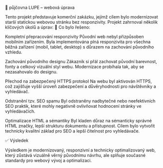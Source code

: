 💼 půjčovna LUPE – webová úprava

Tento projekt představuje komerční zakázku, jejímž cílem bylo modernizovat starší statickou webovou stránku bez responzivity. Projekt zahrnoval několik klíčových úkolů a úprav:
🔧 Co bylo řešeno:

Kompletní přepracování responzivity
Původní web nebyl přizpůsoben mobilním zařízením. Byla implementována plná responzivita pro všechna běžná zařízení (mobil, tablet, desktop) s důrazem na       zachování původního vzhledu.

Zachování původního designu
Zákazník si přál zachovat původní barevnost, fonty a celkový vizuální styl webu. Modernizace probíhala tak, aby se nezasahovalo do designu.

Přechod na zabezpečený HTTPS protokol
Na webu byl aktivován HTTPS, což zajišťuje vyšší úroveň zabezpečení a důvěryhodnosti pro návštěvníky a vyhledávač.

Odstranění tzv. SEO spamu
Byl odstraněny nadbytečné nebo neefektivních SEO praktik, které mohly negativně ovlivňovat hodnocení stránky ve vyhledávačích.

Optimalizace HTML a sémantiky
Byl kladen důraz na sémanticky správné HTML značky, lepší strukturu dokumentu a přístupnost. Cílem bylo vytvořit technicky kvalitní základ pro SEO a lepší     čitelnost pro vyhledávače.

✅ Výsledek

Výsledkem je modernizovaný, responzivní a technicky optimalizovaný web, který zůstává vizuálně věrný původnímu návrhu, ale splňuje současné standardy pro webový vývoj a optimalizaci.
